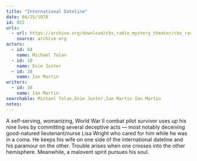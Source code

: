 ```yaml
---
title: "International Dateline"
date: 04/25/1978
id: 822
urls: 
  - url: https://archive.org/download/cbs_radio_mystery_theater/cbs_radio_mystery_theater-0801-0850.zip/cbs_radio_mystery_theater-0801-0850%2Fcbsrmt_0822_the_international_dateline.mp3
    source: archive-org
actors:  
  - id: 84
    name: Michael Tolan  
  - id: 10
    name: Evie Juster  
  - id: 38
    name: Ian Martin
writers:  
  - id: 38
    name: Ian Martin
searchable: Michael Tolan,Evie Juster,Ian Martin Ian Martin
notes:  
---
```

A self-serving, womanizing, World War II combat pilot survivor uses up his nine lives by committing several deceptive acts — most notably deceiving good-natured lieutenant/nurse Lisa Wright who cared for him while he was in a coma. He keeps his wife on one side of the international dateline and his paramour on the other. Trouble arises when one crosses into the other hemisphere. Meanwhile, a malovent spirit pursues his soul.